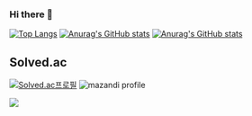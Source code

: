 ### Hi there 👋

<!--
**pfcskms1997/pfcskms1997** is a ✨ _special_ ✨ repository because its `README.md` (this file) appears on your GitHub profile.

Here are some ideas to get you started:

- 🔭 I’m currently working on ...
- 🌱 I’m currently learning ...
- 👯 I’m looking to collaborate on ...
- 🤔 I’m looking for help with ...
- 💬 Ask me about ...
- 📫 How to reach me: ...
- 😄 Pronouns: ...
- ⚡ Fun fact: ...
-->


[![Top Langs](https://github-readme-stats.vercel.app/api/top-langs/?username=pfcskms1997&layout=compact)](https://github.com/pfcskms1997/github-readme-stats)
[![Anurag's GitHub stats](https://github-readme-stats.vercel.app/api?username=pfcskms1997)](https://github.com/pfcskms1997/github-readme-stats)
[![Anurag's GitHub stats](https://github-readme-stats.vercel.app/api?username=pfcskms1997&show_icons=true&theme=tokyonight)](https://github.com/pfcskms1997/github-readme-stats)



## Solved.ac
[![Solved.ac프로필](http://mazassumnida.wtf/api/v2/generate_badge?boj=pfcskms1997)](https://solved.ac/pfcskms1997)
![mazandi profile](http://mazandi.herokuapp.com/api?handle=pfcskms1997&theme=cold)


<img src="https://img.shields.io/badge/Firebase-FFCA28?style=flat-square&logo=firebase&logoColor=white"/>
